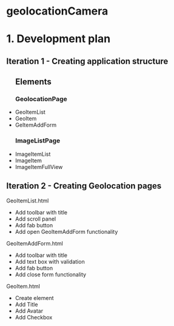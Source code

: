 # geolocationCamera

<h1>1. Development plan</h1>

<h2>Iteration 1 - Creating application structure</h2>
<ul><h2>Elements</h2>
    <h3>GeolocationPage</h3>
    <li>GeoItemList</li>
    <li>GeoItem</li>
    <li>GeItemAddForm</li>
    <h3>ImageListPage</h3>
    <li>ImageItemList</li>
    <li>ImageItem</li>
    <li>ImageItemFullView</li>
</ul>    

<h2>Iteration 2 - Creating Geolocation pages</h2> 

GeoItemList.html 

- Add toolbar with title 
- Add scroll panel 
- Add fab button 
- Add open GeoItemAddForm functionality

GeoItemAddForm.html

- Add toolbar with title 
- Add text box with validation 
- Add fab button 
- Add close form functionality

GeoItem.html 

- Create element 
- Add Title 
- Add Avatar 
- Add Checkbox



